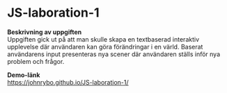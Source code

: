 # JS-laboration-1

<b>Beskrivning av uppgiften</b>
<br>
Uppgiften gick ut på att man skulle skapa en textbaserad interaktiv upplevelse där användaren kan göra förändringar i en värld. Baserat användarens input presenteras nya scener där användaren ställs inför nya problem och frågor.

<b>Demo-länk</b>
<br>
https://johnrybo.github.io/JS-laboration-1/
